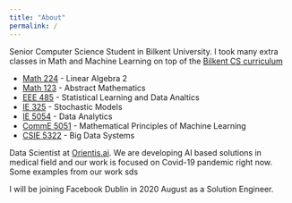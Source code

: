 ```yaml
---
title: "About"
permalink: /
---
```


<div id="aboutFont">
<p>
Senior Computer Science Student in Bilkent University. I took many extra classes in Math and Machine Learning on top of the <a href="https://catalog.bilkent.edu.tr/dep/d11.html" target="_blank">
Bilkent CS curriculum</a> 
<ul>
<li><a href="https://stars.bilkent.edu.tr/syllabus/view/MATH/224/CS_BS/" target="_blank">
Math 224</a> - Linear Algebra 2</li>
<li><a href="https://stars.bilkent.edu.tr/syllabus/view/MATH/123/" target="_blank">
Math 123</a> - Abstract Mathematics</li>
<li><a href="https://stars.bilkent.edu.tr/syllabus/view/EEE/485/" target="_blank">
EEE 485</a> - Statistical Learning and Data Analtics</li>
<li><a href="https://stars.bilkent.edu.tr/syllabus/view/IE/325/ME_MS/" target="_blank">
IE 325</a> - Stochastic Models</li>
<li><a href="https://nol.ntu.edu.tw/nol/coursesearch/print_table.php?course_id=546%20U4040&class=&dpt_code=5460&ser_no=62410&semester=107-2&lang=EN" target="_blank">
IE 5054</a> - Data Analytics</li>
<li><a href="https://nol.ntu.edu.tw/nol/coursesearch/print_table.php?course_id=942%20U0650&class=&dpt_code=9210&ser_no=87923&semester=107-2&lang=EN" target="_blank">
CommE 5051</a> - Mathematical Principles of Machine Learning</li>
<li><a href="https://nol.ntu.edu.tw/nol/coursesearch/print_table.php?course_id=922%20U4120&class=&dpt_code=9220&ser_no=26792&semester=107-2&lang=EN" target="_blank">
CSIE 5322</a> - Big Data Systems </li>
</ul>
</p>
<p>
Data Scientist at <a href="orientis.ai" target="_blank">Orientis.ai</a>. We are developing AI based solutions in medical field and our work is focused on Covid-19 pandemic right now.
Some examples from our work sds

I will be joining Facebook Dublin in 2020 August as a Solution Engineer.
</p>

</div>


